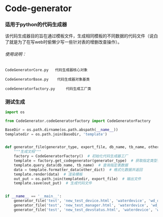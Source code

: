 # Code-generator

### 适用于python的代码生成器

该代码生成器目的旨在通过模板文件，生成相同模板的不同数据的代码文件（说白了就是为了在写web时偷懒少写一些针对表的增删改查操作）。

###### 使用说明：

    CodeGeneratorCore.py   代码生成器核心对象

    CodeGeneratorBase.py    代码生成器对象基类

    codeGeneratorfactory.py     代码生成工厂类
    
### 测试生成

```python
import os

from CodeGenerator.codeGeneratorfactory import CodeGeneratorFactory

BaseDir = os.path.dirname(os.path.abspath(__name__))
templatedir = os.path.join(BaseDir, 'template')


def generator_file(generator_type, export_file, db_name, tb_name, other_dict):
    """生成文档"""
    factory = CodeGeneratorFactory()  # 初始化代码生成器工厂
    template = factory.get_codegenerator(generator_type)  # 获取指定类型代码生成器对象
    template.query_data(db_name, tb_name)  # 查询指定表数据
    data = template.formatter_data(other_dict)  # 格式化数据并返回
    template.render(data)  # 渲染模板
    out_put = os.path.join(templatedir, export_file)  # 输出文件
    template.save(out_put)  # 生成代码文件


if __name__ == '__main__':
    generator_file('test', 'new_test_device.html', 'waterdevice', 'wd_device', {'title': '设备测试页面'})
    generator_file('test', 'new_test_manager.html', 'waterdevice', 'wd_manager', {'title': '设备管理测试页面'})
    generator_file('test', 'new_test_devstatus.html', 'waterdevice', 'wd_devstatus', {'title': '设备状态测试页面'})
```